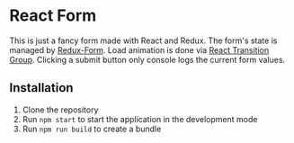 # React Form
This is just a fancy form made with React and Redux. The form's state is managed by [Redux-Form](https://redux-form.com/7.2.0/). Load animation is done via [React Transition Group](https://reactcommunity.org/react-transition-group/). Clicking a submit button only console logs the current form values.

## Installation
 1. Clone the repository
 2. Run `npm start` to start the application in the development mode
 3. Run `npm run build` to create a bundle